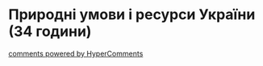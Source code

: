 <div id="hypercomments_widget" class="js-hypercomments-widget invisible"></div>

# Природні умови і ресурси України (34 години)

<div class="js-hypercomments-container">
<a href="http://hypercomments.com" class="hc-link" title="comments widget">comments powered by HyperComments</a>
</div>